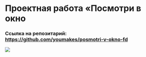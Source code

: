 # Проектная работа «Посмотри в окно
### Ссылка на репозитарий: https://github.com/youmakes/posmotri-v-okno-fd
<img src="./images/maketReadme.svg">
